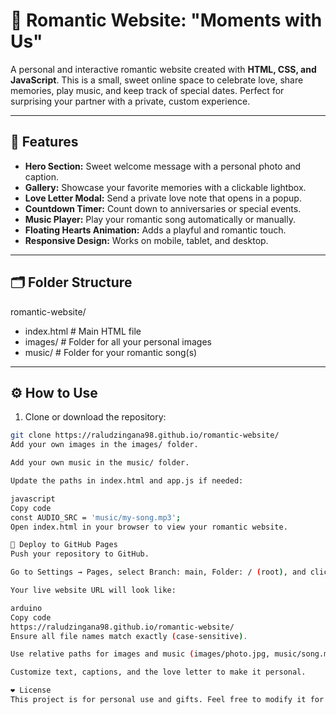 # 💖 Romantic Website: "Moments with Us"

A personal and interactive romantic website created with **HTML, CSS, and JavaScript**. This is a small, sweet online space to celebrate love, share memories, play music, and keep track of special dates. Perfect for surprising your partner with a private, custom experience.  

---

## 🌟 Features

- **Hero Section:** Sweet welcome message with a personal photo and caption.  
- **Gallery:** Showcase your favorite memories with a clickable lightbox.  
- **Love Letter Modal:** Send a private love note that opens in a popup.  
- **Countdown Timer:** Count down to anniversaries or special events.  
- **Music Player:** Play your romantic song automatically or manually.  
- **Floating Hearts Animation:** Adds a playful and romantic touch.  
- **Responsive Design:** Works on mobile, tablet, and desktop.  

---

## 🗂 Folder Structure

romantic-website/
- index.html # Main HTML file
- images/ # Folder for all your personal images
- music/ # Folder for your romantic song(s)


---

## ⚙️ How to Use

1. Clone or download the repository:
```bash
git clone https://raludzingana98.github.io/romantic-website/
Add your own images in the images/ folder.

Add your own music in the music/ folder.

Update the paths in index.html and app.js if needed:

javascript
Copy code
const AUDIO_SRC = 'music/my-song.mp3';
Open index.html in your browser to view your romantic website.

🚀 Deploy to GitHub Pages
Push your repository to GitHub.

Go to Settings → Pages, select Branch: main, Folder: / (root), and click Save.

Your live website URL will look like:

arduino
Copy code
https://raludzingana98.github.io/romantic-website/
Ensure all file names match exactly (case-sensitive).

Use relative paths for images and music (images/photo.jpg, music/song.mp3).

Customize text, captions, and the love letter to make it personal.

❤️ License
This project is for personal use and gifts. Feel free to modify it for your own romantic surprises.







